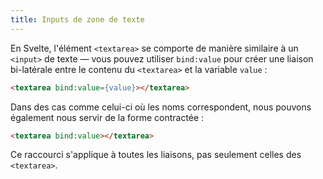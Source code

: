 ```yaml
---
title: Inputs de zone de texte
---
```


En Svelte, l'élément `<textarea>` se comporte de manière similaire à un `<input>` de texte — vous pouvez utiliser `bind:value` pour créer une liaison bi-latérale entre le contenu du `<textarea>` et la variable `value` :

```html
<textarea bind:value={value}></textarea>
```

Dans des cas comme celui-ci où les noms correspondent, nous pouvons également nous servir de la forme contractée :

```html
<textarea bind:value></textarea>
```

Ce raccourci s'applique à toutes les liaisons, pas seulement celles des `<textarea>`.
